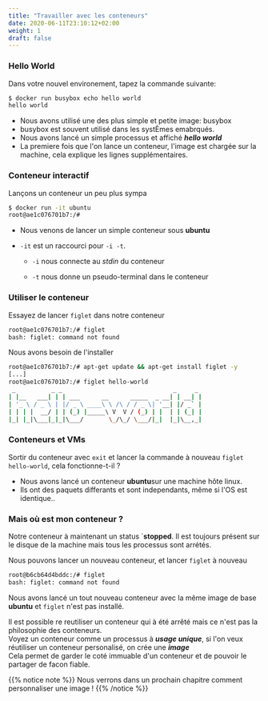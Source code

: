 ```yaml
---
title: "Travailler avec les conteneurs"
date: 2020-06-11T23:10:12+02:00
weight: 1
draft: false
---
```


### Hello World

Dans votre nouvel environement, tapez la commande suivante:

```bash
$ docker run busybox echo hello world
hello world
```

- Nous avons utilisé une des plus simple et petite image: busybox
- busybox est souvent utilisé dans les systÈmes emabrqués.
- Nous avons lancé un simple processus et affiché ***hello world***
- La premiere fois que l'on lance un conteneur, l'image est chargée sur la machine, cela explique les lignes supplémentaires.


### Conteneur interactif

Lançons un conteneur un peu plus sympa

```bash
$ docker run -it ubuntu
root@ae1c076701b7:/#
```

- Nous venons de lancer un simple conteneur sous **ubuntu**
- `-it` est un raccourci pour `-i -t`.

    * `-i` nous connecte au *stdin* du conteneur 

    * `-t` nous donne un pseudo-terminal dans le conteneur

### Utiliser le conteneur

Essayez de lancer `figlet` dans notre conteneur
```bash
root@ae1c076701b7:/# figlet
bash: figlet: command not found
```
Nous avons besoin de l'installer
```bash
root@ae1c076701b7:/# apt-get update && apt-get install figlet -y
[...]
root@ae1c076701b7:/# figlet hello-world
 _          _ _                               _     _
| |__   ___| | | ___      __      _____  _ __| | __| |
| '_ \ / _ \ | |/ _ \ ____\ \ /\ / / _ \| '__| |/ _` |
| | | |  __/ | | (_) |_____\ V  V / (_) | |  | | (_| |
|_| |_|\___|_|_|\___/       \_/\_/ \___/|_|  |_|\__,_|

```

### Conteneurs et VMs

Sortir du conteneur avec `exit` et lancer la commande à nouveau `figlet hello-world`, cela fonctionne-t-il ?

- Nous avons lancé un conteneur **ubuntu**sur une machine hôte linux.
- Ils ont des paquets differants et sont independants, même si l'OS est identique..

### Mais où est mon conteneur ?

Notre conteneur à maintenant un status `**stopped**.
Il est toujours présent sur le disque de la machine mais tous les processus sont arrétés.

Nous pouvons lancer un nouveau conteneur, et lancer `figlet` à nouveau
```bash
root@b6cb64d4bddc:/# figlet
bash: figlet: command not found
```
Nous avons lancé un tout nouveau conteneur avec la même image de base **ubuntu** et `figlet` n'est pas installé.  

Il est possible re reutiliser un conteneur qui à été arrêté mais ce n'est pas la philosophie des conteneurs.  
Voyez un conteneur comme un processus à ***usage unique***, si l'on veux réutiliser un conteneur personalisé, on crée une ***image***  
Cela permet de garder le coté immuable d'un conteneur et de pouvoir le partager de facon fiable.

{{% notice note %}}
Nous verrons dans un prochain chapitre comment personnaliser une image !
{{% /notice %}}